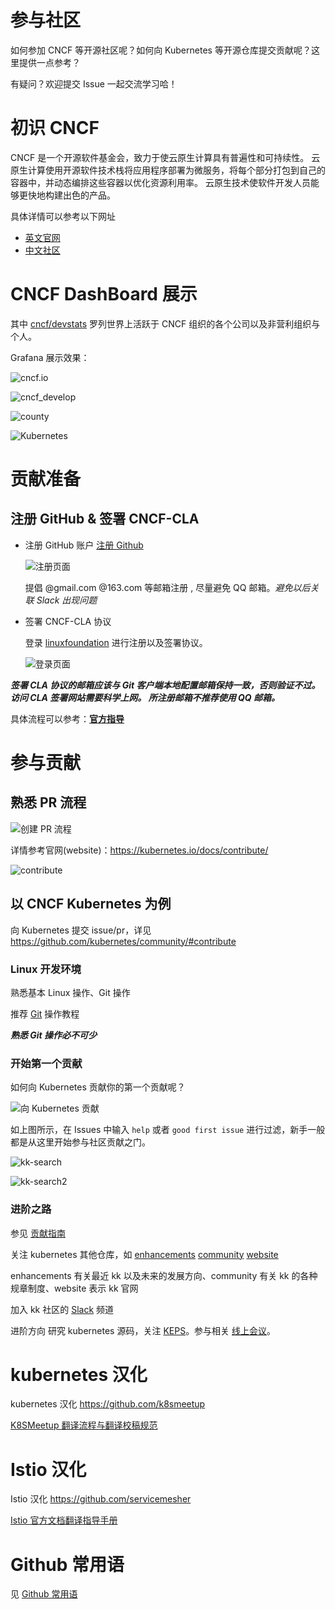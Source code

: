 # 参与社区

如何参加 CNCF 等开源社区呢？如何向 Kubernetes 等开源仓库提交贡献呢？这里提供一点参考？

有疑问？欢迎提交 Issue 一起交流学习哈！

# 初识 CNCF

CNCF 是一个开源软件基金会，致力于使云原生计算具有普遍性和可持续性。 
云原生计算使用开源软件技术栈将应用程序部署为微服务，将每个部分打包到自己的容器中，并动态编排这些容器以优化资源利用率。 
云原生技术使软件开发人员能够更快地构建出色的产品。

具体详情可以参考以下网址

* [英文官网](https://www.cncf.io/)
* [中文社区](https://www.kubernetes.org.cn/)

# CNCF DashBoard 展示

其中 [cncf/devstats](https://github.com/cncf/devstats) 罗列世界上活跃于 CNCF 组织的各个公司以及非营利组织与个人。

Grafana 展示效果：

![cncf.io](images/cncf.io.png)


![cncf_develop](images/cncf_develop.png)


![county](images/country.png)


![Kubernetes](images/kubernetes.png)

# 贡献准备

## 注册 GitHub & 签署 CNCF-CLA

* 注册 GitHub 账户
    [注册 Github](https://github.com/)

    ![注册页面](images/github.png)
    
    提倡 @gmail.com @163.com 等邮箱注册 , 尽量避免 QQ 邮箱。*避免以后关联 Slack 出现问题* 
* 签署 CNCF-CLA 协议
    
    登录 [linuxfoundation](https://identity.linuxfoundation.org/) 进行注册以及签署协议。

    ![登录页面](images/linuxfoundation.png)



***签署 CLA 协议的邮箱应该与 Git 客户端本地配置邮箱保持一致，否则验证不过。
访问 CLA 签署网站需要科学上网。
所注册邮箱不推荐使用 QQ 邮箱。***

具体流程可以参考：**[官方指导](https://github.com/kubernetes/community/blob/master/CLA.md#the-contributor-license-agreement)**

# 参与贡献

## 熟悉 PR 流程

![创建 PR 流程](images/pr.png)

详情参考官网(website)：https://kubernetes.io/docs/contribute/

![contribute](images/contribute.png)

## 以 CNCF Kubernetes 为例

向 Kubernetes 提交 issue/pr，详见 https://github.com/kubernetes/community/#contribute

### Linux 开发环境

熟悉基本 Linux 操作、Git 操作

推荐 [Git](https://git-scm.com/docs) 操作教程

***熟悉 Git 操作必不可少***

### 开始第一个贡献

如何向 Kubernetes 贡献你的第一个贡献呢？

![向 Kubernetes 贡献](images/kk-pr.png)

如上图所示，在 Issues 中输入 `help` 或者 `good first issue` 进行过滤，新手一般都是从这里开始参与社区贡献之门。

![kk-search](images/kk-search.png)


![kk-search2](images/kk-search2.png)

### 进阶之路

参见 [贡献指南](https://github.com/kubernetes/community/blob/master/contributors/guide/README.md#open-a-pull-request)

关注 kubernetes 其他仓库，如 [enhancements](https://github.com/kubernetes/enhancements) [community](https://github.com/kubernetes/community) [website](https://github.com/kubernetes/website)

enhancements 有关最近 kk 以及未来的发展方向、community 有关 kk 的各种规章制度、website 表示 kk 官网

加入 kk 社区的 [Slack](https://kubernetes.slack.com/messages/sig-docs) 频道

进阶方向
研究 kubernetes 源码，关注 [KEPS](https://github.com/kubernetes/enhancements/tree/master/keps#kubernetes-enhancement-proposals-keps)。参与相关 [线上会议](https://github.com/kubernetes/community/tree/master/communication#community-groups)。

# kubernetes 汉化

kubernetes 汉化 https://github.com/k8smeetup

[K8SMeetup 翻译流程与翻译校稿规范](https://github.com/k8smeetup/k8s-official-translation#k8smeetup-%E7%BF%BB%E8%AF%91%E6%B5%81%E7%A8%8B%E4%B8%8E%E7%BF%BB%E8%AF%91%E6%A0%A1%E7%A8%BF%E8%A7%84%E8%8C%83)

# Istio 汉化

Istio 汉化 https://github.com/servicemesher

[Istio 官方文档翻译指导手册](https://github.com/servicemesher/istio-official-translation#istio%E5%AE%98%E6%96%B9%E6%96%87%E6%A1%A3%E7%BF%BB%E8%AF%91%E6%8C%87%E5%AF%BC%E6%89%8B%E5%86%8C)

# Github 常用语

见 [Github 常用语](github-language.md#github-language)